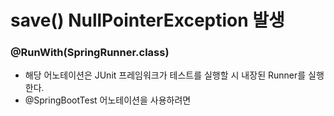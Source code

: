 


# save() NullPointerException 발생

### @RunWith(SpringRunner.class)
* 해당 어노테이션은 JUnit 프레임워크가 테스트를 실행할 시 내장된 Runner를 실행한다.
* @SpringBootTest 어노테이션을 사용하려면 
<!--stackedit_data:
eyJoaXN0b3J5IjpbLTEwNzY1NDM5XX0=
-->
